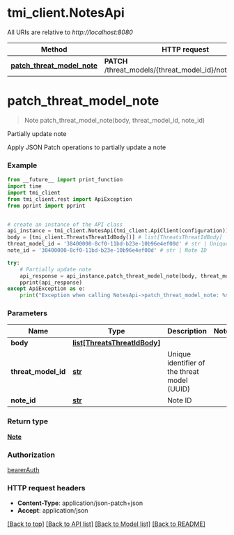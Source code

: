 # tmi_client.NotesApi

All URIs are relative to *http://localhost:8080*

Method | HTTP request | Description
------------- | ------------- | -------------
[**patch_threat_model_note**](NotesApi.md#patch_threat_model_note) | **PATCH** /threat_models/{threat_model_id}/notes/{note_id} | Partially update note

# **patch_threat_model_note**
> Note patch_threat_model_note(body, threat_model_id, note_id)

Partially update note

Apply JSON Patch operations to partially update a note

### Example
```python
from __future__ import print_function
import time
import tmi_client
from tmi_client.rest import ApiException
from pprint import pprint


# create an instance of the API class
api_instance = tmi_client.NotesApi(tmi_client.ApiClient(configuration))
body = [tmi_client.ThreatsThreatIdBody()] # list[ThreatsThreatIdBody] | 
threat_model_id = '38400000-8cf0-11bd-b23e-10b96e4ef00d' # str | Unique identifier of the threat model (UUID)
note_id = '38400000-8cf0-11bd-b23e-10b96e4ef00d' # str | Note ID

try:
    # Partially update note
    api_response = api_instance.patch_threat_model_note(body, threat_model_id, note_id)
    pprint(api_response)
except ApiException as e:
    print("Exception when calling NotesApi->patch_threat_model_note: %s\n" % e)
```

### Parameters

Name | Type | Description  | Notes
------------- | ------------- | ------------- | -------------
 **body** | [**list[ThreatsThreatIdBody]**](ThreatsThreatIdBody.md)|  | 
 **threat_model_id** | [**str**](.md)| Unique identifier of the threat model (UUID) | 
 **note_id** | [**str**](.md)| Note ID | 

### Return type

[**Note**](Note.md)

### Authorization

[bearerAuth](../README.md#bearerAuth)

### HTTP request headers

 - **Content-Type**: application/json-patch+json
 - **Accept**: application/json

[[Back to top]](#) [[Back to API list]](../README.md#documentation-for-api-endpoints) [[Back to Model list]](../README.md#documentation-for-models) [[Back to README]](../README.md)

